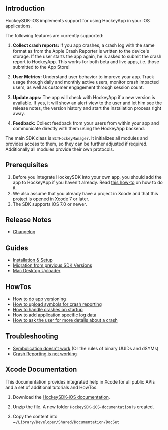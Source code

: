 ## Introduction

HockeySDK-iOS implements support for using HockeyApp in your iOS applications.

The following features are currently supported:

1. **Collect crash reports:** If you app crashes, a crash log with the same format as from the Apple Crash Reporter is written to the device's storage. If the user starts the app again, he is asked to submit the crash report to HockeyApp. This works for both beta and live apps, i.e. those submitted to the App Store!

2. **User Metrics:** Understand user behavior to improve your app. Track usage through daily and monthly active users, monitor crash impacted users, as well as customer engagement through session count.

3. **Update apps:** The app will check with HockeyApp if a new version is available. If yes, it will show an alert view to the user and let him see the release notes, the version history and start the installation process right away. 

4. **Feedback:** Collect feedback from your users from within your app and communicate directly with them using the HockeyApp backend.

The main SDK class is `BITHockeyManager`. It initializes all modules and provides access to them, so they can be further adjusted if required. Additionally all modules provide their own protocols.

## Prerequisites

1. Before you integrate HockeySDK into your own app, you should add the app to HockeyApp if you haven't already. Read [this how-to](http://support.hockeyapp.net/kb/how-tos/how-to-create-a-new-app) on how to do it.
2. We also assume that you already have a project in Xcode and that this project is opened in Xcode 7 or later.
3. The SDK supports iOS 7.0 or newer.

## Release Notes

- [Changelog](Changelog)

## Guides

- [Installation & Setup](Guide-Installation-Setup)
- [Migration from previous SDK Versions](Guide-Migration-Kits)
- [Mac Desktop Uploader](http://support.hockeyapp.net/kb/services-webhooks-desktop-apps/how-to-upload-to-hockeyapp-on-a-mac)

## HowTos

- [How to do app versioning](HowTo-App-Versioning)
- [How to upload symbols for crash reporting](HowTo-Upload-Symbols)
- [How to handle crashes on startup](http://support.hockeyapp.net/kb/client-integration-ios-mac-os-x/how-to-handle-crashes-during-startup-on-ios)
- [How to add application specific log data](http://support.hockeyapp.net/kb/client-integration-ios-mac-os-x/how-to-add-application-specific-log-data-on-ios-or-osx)
- [How to ask the user for more details about a crash](HowTo-Set-Custom-AlertViewHandler)

## Troubleshooting

- [Symbolication doesn't work](http://support.hockeyapp.net/kb/client-integration-ios-mac-os-x/how-to-solve-symbolication-problems) (Or the rules of binary UUIDs and dSYMs)
- [Crash Reporting is not working](Troubleshooting-Crash-Reporting-Not-Working)

## Xcode Documentation

This documentation provides integrated help in Xcode for all public APIs and a set of additional tutorials and HowTos.

1. Download the [HockeySDK-iOS documentation](http://hockeyapp.net/releases/).

2. Unzip the file. A new folder `HockeySDK-iOS-documentation` is created.

3. Copy the content into ~`/Library/Developer/Shared/Documentation/DocSet`
